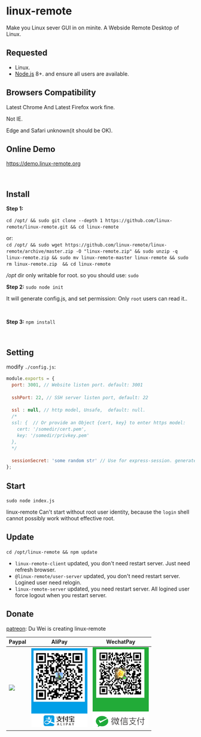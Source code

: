 # linux-remote
Make you Linux sever GUI in on minite.
A Webside Remote Desktop of Linux.

## Requested
- Linux.
- [Node.js](https://nodejs.org) 8+. and ensure all users are available.

## Browsers Compatibility
Latest Chrome And Latest Firefox work fine. 

Not IE.

Edge and Safari unknown(it should be OK).

## Online Demo
https://demo.linux-remote.org

<br>

## Install
**Step 1:**

`cd /opt/ && sudo git clone --depth 1 https://github.com/linux-remote/linux-remote.git && cd linux-remote`

or:<br>
`cd /opt/ && sudo wget https://github.com/linux-remote/linux-remote/archive/master.zip -O "linux-remote.zip" && sudo unzip -q linux-remote.zip && sudo mv linux-remote-master linux-remote && sudo rm linux-remote.zip  && cd linux-remote`

<i>/opt</i> dir only writable for root. so you should use: `sudo`
<br>

**Step 2:**  `sudo node init`

It will generate config.js, and set permission: Only `root` users can read it..

<br>

**Step 3:** `npm install`

<br>

## Setting

modify `./config.js`:
```js
module.exports = {
  port: 3001, // Website listen port. default: 3001

  sshPort: 22, // SSH server listen port, default: 22

  ssl : null, // http model, Unsafe,  default: null.
  /*
  ssl: {  // Or provide an Object {cert, key} to enter https model: 
    cert: '/somedir/cert.pem',
    key: '/somedir/privkey.pem'
  },
  */
  
  sessionSecret: 'some random str' // Use for express-session. generated by init. You don't need modify it.
};
```
## Start
`sudo node index.js`

linux-remote Can't start without root user identity, because the `login` shell cannot possibly work without effective root.


## Update
`cd /opt/linux-remote && npm update`

- `linux-remote-client` updated, you don't need restart server. Just need refresh browser.
- `@linux-remote/user-server` updated, you don't need restart server. Logined user need relogin.
- `linux-remote-server` updated, you need restart server. All logined user force logout when you restart server.


## Donate
[patreon](https://www.patreon.com/hezedu): Du Wei is creating linux-remote

| Paypal | AliPay | WechatPay |
| ------------- | ------------- | ------------- |
| <a href="https://www.paypal.me/hezedu" target="_blank"><img src="https://www.paypalobjects.com/webstatic/paypalme/images/pp_logo_small.png" width="150"></a> | <img src="https://github.com/hezedu/SomethingBoring/blob/master/pay/alipay.png?raw=true&v=2" width="150"> | <img src="https://github.com/hezedu/SomethingBoring/blob/master/pay/wxpay.png?raw=true&v=2" width="150">


